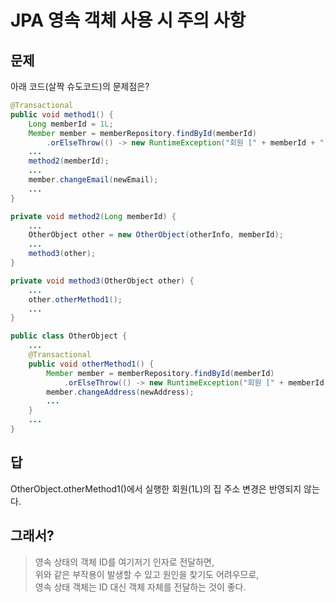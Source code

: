 # JPA 영속 객체 사용 시 주의 사항

## 문제

아래 코드(살짝 슈도코드)의 문제점은?

```java
@Transactional
public void method1() {
    Long memberId = 1L;
    Member member = memberRepository.findById(memberId)
        .orElseThrow(() -> new RuntimeException("회원 [" + memberId + "]은 존재하지 않습니다."));
    ...
    method2(memberId);
    ...
    member.changeEmail(newEmail);
    ...
}

private void method2(Long memberId) {
    ...
    OtherObject other = new OtherObject(otherInfo, memberId);
    ...
    method3(other);
}

private void method3(OtherObject other) {
    ...
    other.otherMethod1();
    ...
}

public class OtherObject {
    ...
    @Transactional
    public void otherMethod1() {
        Member member = memberRepository.findById(memberId)
            .orElseThrow(() -> new RuntimeException("회원 [" + memberId + "]은 존재하지 않습니다."));
        member.changeAddress(newAddress);
        ...
    }
    ...
}

```

## 답

OtherObject.otherMethod1()에서 실행한 회원(1L)의 집 주소 변경은 반영되지 않는다.

## 그래서?

>영속 상태의 객체 ID를 여기저기 인자로 전달하면,  
>위와 같은 부작용이 발생할 수 있고 원인을 찾기도 어려우므로,  
>영속 상태 객체는 ID 대신 객체 자체를 전달하는 것이 좋다.
